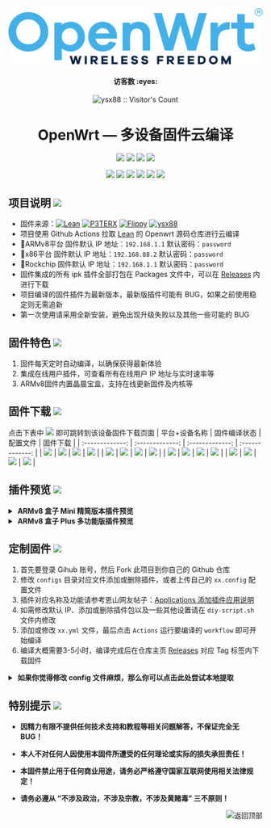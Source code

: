 <div align="center">
<img width="768" src="https://github.com/ysx88/ysx88/blob/main/assets/OpenWrt-logo.png"/>
</div>

<h4 align="center">访客数 :eyes:</h4>

<p align="center"><img src="https://profile-counter.glitch.me/ysx88/count.svg" alt="ysx88 :: Visitor's Count" /></p>
<div align="center">
<h1>OpenWrt — 多设备固件云编译</h1>

<img src="https://img.shields.io/github/downloads/ysx88/OpenWrt/total.svg?style=for-the-badge&color=32C955"/>
<img src="https://img.shields.io/github/stars/ysx88/OpenWrt.svg?style=for-the-badge&color=orange"/>
<img src="https://img.shields.io/github/forks/ysx88/OpenWrt.svg?style=for-the-badge&color=ff69b4"/>
<img src="https://img.shields.io/github/license/ysx88/OpenWrt.svg?style=for-the-badge&color=blueviolet"/>

[![](https://img.shields.io/badge/-目录:-696969.svg)](#readme) [![](https://img.shields.io/badge/-项目说明-FFFFFF.svg)](#项目说明-) [![](https://img.shields.io/badge/-固件特色-FFFFFF.svg)](#固件特色-) [![](https://img.shields.io/badge/-固件下载-FFFFFF.svg)](#固件下载-)  [![](https://img.shields.io/badge/-定制固件-FFFFFF.svg)](#定制固件-) [![](https://img.shields.io/badge/-特别提示-FFFFFF.svg)](#特别提示-) 
</div>


## 项目说明 [![](https://img.shields.io/badge/-项目基本介绍-FFFFFF.svg)](#项目说明-)
- 固件来源：[![Lean](https://img.shields.io/badge/Lede-Lean-ff69b4.svg?style=flat&logo=appveyor)](https://github.com/coolsnowwolf/lede) [![P3TERX](https://img.shields.io/badge/OpenWrt-P3TERX-blueviolet.svg?style=flat&logo=appveyor)](https://github.com/P3TERX/Actions-OpenWrt) [![Flippy](https://img.shields.io/badge/Package-Flippy-orange.svg?style=flat&logo=appveyor)](https://github.com/unifreq/openwrt_packit) [![ysx88](https://img.shields.io/badge/Build-ysx88-32C955.svg?style=flat&logo=appveyor)](https://github.com/ysx88/OpenWrt)
- 项目使用 Github Actions 拉取 [Lean](https://github.com/coolsnowwolf/lede) 的 Openwrt 源码仓库进行云编译
- 🔴ARMv8平台 固件默认 IP 地址：`192.168.1.1` 默认密码：`password`
- 🔴x86平台 固件默认 IP 地址：`192.168.88.2` 默认密码：`password`
- 🔴Rockchip 固件默认 IP 地址：`192.168.1.1` 默认密码：`password`
- 固件集成的所有 ipk 插件全部打包在 Packages 文件中，可以在 [Releases](https://github.com/ysx88/OpenWrt/releases) 内进行下载
- 项目编译的固件插件为最新版本，最新版插件可能有 BUG，如果之前使用稳定则无需追新
- 第一次使用请采用全新安装，避免出现升级失败以及其他一些可能的 BUG


## 固件特色 [![](https://img.shields.io/badge/-本项目固件特色-FFFFFF.svg)](#固件特色-)
1. 固件每天定时自动编译，以确保获得最新体验
7. 集成在线用户插件，可查看所有在线用户 IP 地址与实时速率等
8. ARMv8固件内置晶晨宝盒，支持在线更新固件及内核等


## 固件下载 [![](https://img.shields.io/badge/-编译状态及下载链接-FFFFFF.svg)](#固件下载-)
点击下表中 [![](https://img.shields.io/badge/下载-链接-blueviolet.svg?style=flat&logo=hack-the-box)](https://github.com/ysx88/OpenWrt/releases) 即可跳转到该设备固件下载页面
| 平台+设备名称 | 固件编译状态 | 配置文件 | 固件下载 |
| :-------------: | :-------------: | :-------------: | :-------------: |
| [![](https://img.shields.io/badge/OpenWrt-X86_64位-32C955.svg?logo=openwrt)](https://github.com/ysx88/OpenWrt/blob/main/.github/workflows/Build-x86.yml) | [![](https://github.com/ysx88/OpenWrt/actions/workflows/Build-x86.yml/badge.svg)](https://github.com/ysx88/OpenWrt/actions/workflows/Build-x86.yml) | [![](https://img.shields.io/badge/编译-配置-orange.svg?logo=apache-spark)](https://github.com/ysx88/OpenWrt/blob/main/configs/x86.config) | [![](https://img.shields.io/badge/下载-链接-blueviolet.svg?logo=hack-the-box)](https://github.com/ysx88/OpenWrt/releases/tag/OpenWrt-x86) |
| [![](https://img.shields.io/badge/OpenWrt-ARMv8_平台-32C955.svg?logo=openwrt)](https://github.com/ysx88/OpenWrt/blob/main/.github/workflows/Build-ARMv8.yml) | [![](https://github.com/ysx88/OpenWrt/actions/workflows/Build-ARMv8.yml/badge.svg)](https://github.com/ysx88/OpenWrt/actions/workflows/Build-ARMv8.yml) | [![](https://img.shields.io/badge/编译-配置-orange.svg?logo=apache-spark)](https://github.com/ysx88/OpenWrt/blob/main/configs/n1.config) | [![](https://img.shields.io/badge/下载-链接-blueviolet.svg?logo=hack-the-box)](https://github.com/ysx88/OpenWrt/releases/tag/ARMv8) |
| [![](https://img.shields.io/badge/OpenWrt-ARMv8_Plus-32C955.svg?logo=openwrt)](https://github.com/ysx88/OpenWrt/blob/main/.github/workflows/Build-ARMv8-PLUS.yml) | [![](https://github.com/ysx88/OpenWrt/actions/workflows/Build-ARMv8.yml/badge.svg)](https://github.com/ysx88/OpenWrt/actions/workflows/Build-ARMv8-PLUS.yml) | [![](https://img.shields.io/badge/编译-配置-orange.svg?logo=apache-spark)](https://github.com/ysx88/OpenWrt/blob/main/configs/n1.config) | [![](https://img.shields.io/badge/下载-链接-blueviolet.svg?logo=hack-the-box)](https://github.com/ysx88/OpenWrt/releases/tag/ARMv8) |
| [![](https://img.shields.io/badge/OpenWrt-Rockchip_平台-32C955.svg?logo=openwrt)](https://github.com/ysx88/OpenWrt/blob/main/.github/workflows/Build-Rockchip.yml) | [![](https://github.com/ysx88/OpenWrt/actions/workflows/Build-Rockchip.yml/badge.svg)](https://github.com/ysx88/OpenWrt/actions/workflows/Build-Rockchip.yml) | [![](https://img.shields.io/badge/编译-配置-orange.svg?logo=apache-spark)](https://github.com/ysx88/OpenWrt/blob/main/configs/rockchip) | [![](https://img.shields.io/badge/下载-链接-blueviolet.svg?logo=hack-the-box)](https://github.com/ysx88/OpenWrt/releases/tag/NanoPi-R2S) |


## 插件预览 [![](https://img.shields.io/badge/-固件插件及功能预览-FFFFFF.svg)](#插件预览-)
<details>
<summary><b>&nbsp;ARMv8 盒子 Mini 精简版本插件预览</b></summary>
<br/>
<img src="https://cdn.jsdelivr.net/gh/haiibo/OpenWrt/images/mini.png"/>
</details>

<details>
<summary><b>&nbsp;ARMv8 盒子 Plus 多功能版插件预览</b></summary>
<br/>
<img src="https://cdn.jsdelivr.net/gh/haiibo/OpenWrt/images/plus.png"/>
</details>


## 定制固件 [![](https://img.shields.io/badge/-项目基本编译教程-FFFFFF.svg)](#定制固件-)
1. 首先要登录 Gihub 账号，然后 Fork 此项目到你自己的 Github 仓库
2. 修改 `configs` 目录对应文件添加或删除插件，或者上传自己的 `xx.config` 配置文件
3. 插件对应名称及功能请参考恩山网友帖子：[Applications 添加插件应用说明](https://www.right.com.cn/forum/thread-3682029-1-1.html)
4. 如需修改默认 IP、添加或删除插件包以及一些其他设置请在 `diy-script.sh` 文件内修改
5. 添加或修改 `xx.yml` 文件，最后点击 `Actions` 运行要编译的 `workflow` 即可开始编译
6. 编译大概需要3-5小时，编译完成后在仓库主页 [Releases](https://github.com/ysx88/OpenWrt/releases) 对应 Tag 标签内下载固件
<details>
<summary><b>&nbsp;如果你觉得修改 config 文件麻烦，那么你可以点击此处尝试本地提取</b></summary>

1. 首先装好 Linux 系统，推荐 Debian 11 或 Ubuntu LTS

2. 安装编译依赖环境

   ```bash
   sudo apt update -y
   sudo apt full-upgrade -y
   sudo apt install -y ack antlr3 asciidoc autoconf automake autopoint binutils bison build-essential \
   bzip2 ccache cmake cpio curl device-tree-compiler fastjar flex gawk gettext gcc-multilib g++-multilib \
   git gperf haveged help2man intltool libc6-dev-i386 libelf-dev libglib2.0-dev libgmp3-dev libltdl-dev \
   libmpc-dev libmpfr-dev libncurses5-dev libncursesw5-dev libreadline-dev libssl-dev libtool lrzsz \
   mkisofs msmtp nano ninja-build p7zip p7zip-full patch pkgconf python2.7 python3 python3-pyelftools \
   libpython3-dev qemu-utils rsync scons squashfs-tools subversion swig texinfo uglifyjs upx-ucl unzip \
   vim wget xmlto xxd zlib1g-dev
   ```

3. 下载源代码，更新 feeds 并安装到本地

   ```bash
   git clone https://github.com/coolsnowwolf/lede
   cd lede
   ./scripts/feeds update -a
   ./scripts/feeds install -a
   ```

4. 复制 diy-script.sh 文件内所有内容到命令行，添加自定义插件和自定义设置

5. 命令行输入 `make menuconfig` 选择配置，选好配置后导出差异部分到 seed.config 文件

   ```bash
   make defconfig
   ./scripts/diffconfig.sh > seed.config
   ```

7. 命令行输入 `cat seed.config` 查看这个文件，也可以用文本编辑器打开

8. 复制 seed.config 文件内所有内容到 configs 目录对应文件中覆盖就可以了

   **如果看不懂编译界面可以参考 YouTube 视频：[软路由固件 OpenWrt 编译界面设置](https://www.youtube.com/watch?v=jEE_J6-4E3Y&list=WL&index=7)**
</details>


## 特别提示 [![](https://img.shields.io/badge/-个人免责声明-FFFFFF.svg)](#特别提示-)

- **因精力有限不提供任何技术支持和教程等相关问题解答，不保证完全无 BUG！**

- **本人不对任何人因使用本固件所遭受的任何理论或实际的损失承担责任！**

- **本固件禁止用于任何商业用途，请务必严格遵守国家互联网使用相关法律规定！**

- **请务必遵从 “不涉及政治，不涉及宗教，不涉及黄赌毒” 三不原则！**


<a href="#readme">
<img src="https://img.shields.io/badge/-返回顶部-FFFFFF.svg" title="返回顶部" align="right"/>
</a>
